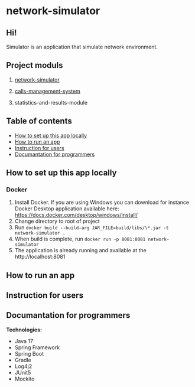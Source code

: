 # network-simulator

## Hi!
Simulator is an application that simulate network environment.

## Project moduls

1. [network-simulator](https://github.com/PiotrStoklosa/network-simulator)


2. [calls-management-system](https://github.com/PiotrStoklosa/calls-management-system)


3. statistics-and-results-module



## Table of contents
* [How to set up this app locally](#How-to-set-up-this-app-locally)
* [How to run an app](#How-to-run-an-app)
* [Instruction for users](#Instruction-for-users)
* [Documantation for programmers](#Documantation-for-programmers)

## How to set up this app locally
### Docker
1. Install Docker. If you are using Windows you can download for instance Docker Desktop application available here: https://docs.docker.com/desktop/windows/install/
2. Change directory to root of project
3. Run ```docker build --build-arg JAR_FILE=build/libs/\*.jar -t network-simulator .```
4. When build is complete, run ```docker run -p 8081:8081 network-simulator ```
5. The application is already running and available at the http://localhost:8081 
## How to run an app

## Instruction for users

## Documantation for programmers


**Technologies:**
- Java 17
- Spring Framework
- Spring Boot
- Gradle
- Log4j2
- JUnit5
- Mockito
